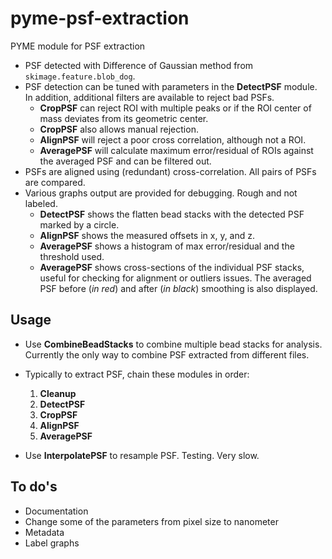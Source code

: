 # pyme-psf-extraction
PYME module for PSF extraction

* PSF detected with Difference of Gaussian method from `skimage.feature.blob_dog`.
* PSF detection can be tuned with parameters in the **DetectPSF** module. In addition, additional filters are available to reject bad PSFs.
    * **CropPSF** can reject ROI with multiple peaks or if the ROI center of mass deviates from its geometric center.
	* **CropPSF** also allows manual rejection.
	* **AlignPSF** will reject a poor cross correlation, although not a ROI.
	* **AveragePSF** will calculate maximum error/residual of ROIs against the averaged PSF and can be filtered out.
* PSFs are aligned using (redundant) cross-correlation. All pairs of PSFs are compared.
* Various graphs output are provided for debugging. Rough and not labeled.
    * **DetectPSF** shows the flatten bead stacks with the detected PSF marked by a circle.
    * **AlignPSF** shows the measured offsets in x, y, and z.
	* **AveragePSF** shows a histogram of max error/residual and the threshold used.
	* **AveragePSF** shows cross-sections of the individual PSF stacks, useful for checking for alignment or outliers issues. The averaged PSF before (*in red*) and after (*in black*) smoothing is also displayed.

## Usage
* Use **CombineBeadStacks** to combine multiple bead stacks for analysis. Currently the only way to combine PSF extracted from different files.

* Typically to extract PSF, chain these modules in order:
    1. **Cleanup**
	2. **DetectPSF**
	3. **CropPSF**
	4. **AlignPSF**
	5. **AveragePSF**

* Use **InterpolatePSF** to resample PSF. Testing. Very slow.

## To do's
* Documentation
* Change some of the parameters from pixel size to nanometer
* Metadata
* Label graphs